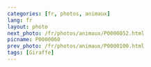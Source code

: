 ```yaml
---
categories: [fr, photos, animaux]
lang: fr
layout: photo
next_photo: /fr/photos/animaux/P0000052.html
picname: P0000060
prev_photo: /fr/photos/animaux/P0000100.html
tags: [Giraffe]
---
```


